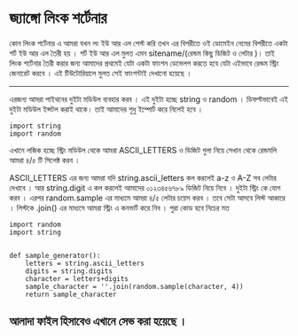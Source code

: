# জ্যাঙ্গো লিংক শর্টেনার

কোন লিংক শর্টেনার এ আমরা যখন লং ইউ আর এল পেস্ট করি তখন এর বিপরীতে ওই ডোমেইন নেমের বিপরীতে একটা শর্ট ইউ আর এল তৈরী হয় । শর্ট ইউ আর এল মুলত এমন sitename/(রেন্ডম কিছু ডিজিট ও লেটার )। তাই লিংক শর্টেনার তৈরী করার জন্য আমাদের প্রথমেই যেটা একটা ফাংশন ডেভেলপ করতে হবে যেটা এইভাবে রেন্ডম স্ট্রিং জেনারেট করবে । এই টিউটোরিয়ালে মুলত সেই ফাংশন্টাই দেখানো হয়েছে । 

---
এরজন্য আমরা পাইথনের দুইটা মডিউল ব্যবহার করব । এই দুইটা হচ্ছে string ও random । ডিফল্টভাবেই এই দুইটা মডিউল ইন্সটল করাই থাকে। তাই আমাদের শুধু ইম্পোর্ট করে নিলেই হবে ।

```code
import string 
import random 
```

এখানে লজিক হচ্ছে স্ট্রিং মডিউল থেকে আমরা ASCII_LETTERS ও ডিজিট গুলা নিয়ে সেখান থেকে রেন্ডমলি আমরা ৪/৫ টি সিলেক্ট করব । 

ASCII_LETTERS এর জন্য আমরা যদি string.ascii_letters কল করলেই a-z ও A-Z সব লেটার দেখাবে । আর string.digit এ কল করলেই আমাদের ০১২৩৪৫৬৭৮৯ ডিজিট নিয়ে নিবে । দুইটা স্ট্রিং কে যোগ করব । এরপর random.sample এর মাধ্যমে আমরা ৪/৫ লেটার চয়েস করব । তবে সেটা আসবে লিস্ট আকারে । লিস্টকে .join() এর মাধ্যমে আমরা স্ট্রিং এ কনভার্ট করে নিব । পুরা কোড হবে নিচের মত 

```code
import random
import string


def sample_generator():
    letters = string.ascii_letters
    digits = string.digits
    character = letters+digits
    sample_character = ''.join(random.sample(character, 4))
    return sample_character
```

আলাদা ফাইল হিসাবেও এখানে সেভ করা হয়েছে । 
---



